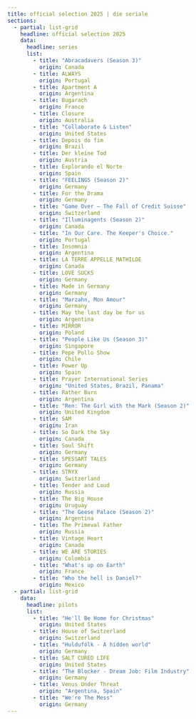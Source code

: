```yaml
---
title: official selection 2025 | die seriale
sections:
  - partial: list-grid
    headline: official selection 2025
    data:
      headline: series
      list:
        - title: "Abracadavers (Season 3)"
          origin: Canada
        - title: ALWAYS
          origin: Portugal
        - title: Apartment A
          origin: Argentina
        - title: Bugarach
          origin: France
        - title: Closure
          origin: Australia
        - title: "Collaborate & Listen" 
          origin: United States
        - title: Depois do fim
          origin: Brazil
        - title: Der kleine Tod
          origin: Austria
        - title: Explorando el Norte
          origin: Spain 
        - title: "FEELINGS (Season 2)"
          origin: Germany
        - title: For the Drama
          origin: Germany
        - title: "Game Over – The Fall of Credit Suisse"
          origin: Switzerland
        - title: "Illuminagents (Season 2)"
          origin: Canada
        - title: "In Our Care. The Keeper's Choice."
          origin: Portugal
        - title: Insomnia
          origin: Argentina
        - title: LA TERRE APPELLE MATHILDE
          origin: Canada
        - title: LOVE SUCKS
          origin: Germany
        - title: Made in Germany
          origin: Germany
        - title: "Marzahn, Mon Amour"
          origin: Germany
        - title: May the last day be for us
          origin: Argentina
        - title: MIRROR
          origin: Poland
        - title: "People Like Us (Season 3)"
          origin: Singapore
        - title: Pepe Pollo Show
          origin: Chile
        - title: Power Up
          origin: Spain
        - title: Prayer International Series
          origin: "United States, Brazil, Panama"
        - title: Rather Burn
          origin: Argentina
        - title: "Ren: The Girl with the Mark (Season 2)"
          origin: United Kingdom
        - title: SAM 
          origin: Iran
        - title: So Dark the Sky 
          origin: Canada
        - title: Soul Shift
          origin: Germany
        - title: SPESSART TALES
          origin: Germany
        - title: STRYX
          origin: Switzerland
        - title: Tender and Loud
          origin: Russia
        - title: The Big House 
          origin: Uruguay 
        - title: "The Geese Palace (Season 2)"
          origin: Argentina
        - title: The Primeval Father
          origin: Russia
        - title: Vintage Heart
          origin: Canada
        - title: WE ARE STORIES
          origin: Colombia
        - title: "What's up on Earth"
          origin: France
        - title: "Who the hell is Daniel?"
          origin: Mexico
  - partial: list-grid
    data:
      headline: pilots
      list:
        - title: "He'll Be Home for Christmas" 
          origin: United States
        - title: House of Switzerland
          origin: Switzerland
        - title: "Huldufólk - A hidden world" 
          origin: Germany
        - title: SALT CURED LIFE
          origin: United States
        - title: "The Blocker - Dream Job: Film Industry" 
          origin: Germany
        - title: Venus Under Threat
          origin: "Argentina, Spain"
        - title: "We're The Mess"
          origin: Germany
---
```

